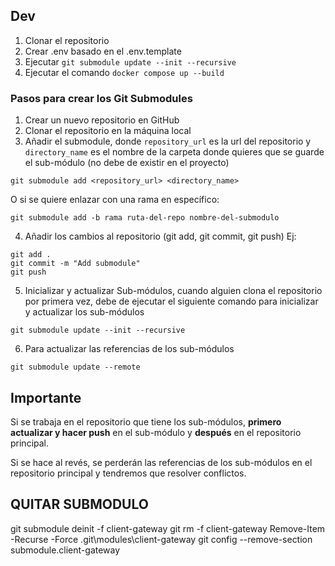 ## Dev
1. Clonar el repositorio
2. Crear .env basado en el .env.template
3. Ejecutar `git submodule update --init --recursive`
4. Ejecutar el comando `docker compose up --build`


### Pasos para crear los Git Submodules

1. Crear un nuevo repositorio en GitHub
2. Clonar el repositorio en la máquina local
3. Añadir el submodule, donde `repository_url` es la url del repositorio y `directory_name` es el nombre de la carpeta donde quieres que se guarde el sub-módulo (no debe de existir en el proyecto)
```
git submodule add <repository_url> <directory_name> 
```
O si se quiere enlazar con una rama en específico:
```
git submodule add -b rama ruta-del-repo nombre-del-submodulo
```
4. Añadir los cambios al repositorio (git add, git commit, git push)
Ej:
```
git add .
git commit -m "Add submodule"
git push
```
5. Inicializar y actualizar Sub-módulos, cuando alguien clona el repositorio por primera vez, debe de ejecutar el siguiente comando para inicializar y actualizar los sub-módulos
```
git submodule update --init --recursive
```
6. Para actualizar las referencias de los sub-módulos
```
git submodule update --remote
```


## Importante
Si se trabaja en el repositorio que tiene los sub-módulos, **primero actualizar y hacer push** en el sub-módulo y **después** en el repositorio principal. 

Si se hace al revés, se perderán las referencias de los sub-módulos en el repositorio principal y tendremos que resolver conflictos.

## QUITAR SUBMODULO
git submodule deinit -f client-gateway
git rm -f client-gateway
Remove-Item -Recurse -Force .git\modules\client-gateway
git config --remove-section submodule.client-gateway